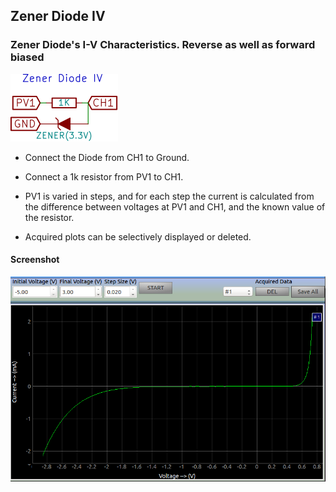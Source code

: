 Zener Diode IV
---

### Zener Diode's I-V Characteristics. Reverse as well as forward biased

![](images/schematics/zener.svg)

* Connect the Diode from CH1 to Ground.
* Connect a 1k resistor from PV1 to CH1.

* PV1 is varied in steps, and for each step the current is calculated from the difference between voltages at PV1 and CH1, and the known value of the resistor.
* Acquired plots can be selectively displayed or deleted.

#### Screenshot

![](images/screenshots/zenerIV.png)

